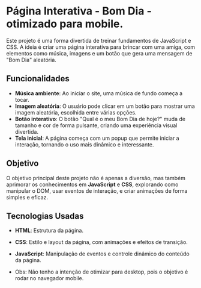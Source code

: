 # Página Interativa - Bom Dia - otimizado para mobile.

Este projeto é uma forma divertida de treinar fundamentos de JavaScript e CSS. A ideia é criar uma página interativa para brincar com uma amiga, com elementos como música, imagens e um botão que gera uma mensagem de "Bom Dia" aleatória.

## Funcionalidades

- **Música ambiente**: Ao iniciar o site, uma música de fundo começa a tocar.
- **Imagem aleatória**: O usuário pode clicar em um botão para mostrar uma imagem aleatória, escolhida entre várias opções.
- **Botão interativo**: O botão "Qual é o meu Bom Dia de hoje?" muda de tamanho e cor de forma pulsante, criando uma experiência visual divertida.
- **Tela inicial**: A página começa com um popup que permite iniciar a interação, tornando o uso mais dinâmico e interessante.

## Objetivo

O objetivo principal deste projeto não é apenas a diversão, mas também aprimorar os conhecimentos em **JavaScript** e **CSS**, explorando como manipular o DOM, usar eventos de interação, e criar animações de forma simples e eficaz.

## Tecnologias Usadas

- **HTML**: Estrutura da página.
- **CSS**: Estilo e layout da página, com animações e efeitos de transição.
- **JavaScript**: Manipulação de eventos e controle dinâmico do conteúdo da página.

- Obs: Não tenho a intenção de otimizar para desktop, pois o objetivo é rodar no navegador mobile.

